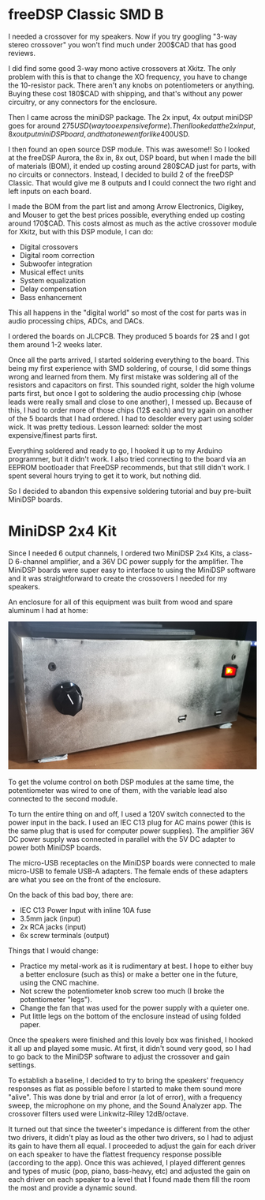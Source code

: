 # freeDSP Classic SMD B
I needed a crossover for my speakers. Now if you try googling "3-way stereo crossover" you won't find much under 200$CAD that has good reviews. 

I did find some good 3-way mono active crossovers at Xkitz. The only problem with this is that to change the XO frequency, you have to change the 10-resistor pack. There aren't any knobs on potentiometers or anything. Buying these cost 180$CAD  with shipping, and that's without any power circuitry, or any connectors for the enclosure.

Then I came across the miniDSP package. The 2x input, 4x output miniDSP goes for around 275$USD (way too expensive for me). Then I looked at the 2x input, 8x output miniDSP board, and that one went for like 400$USD. 

I then found an open source DSP module. This was awesome!! So I looked at the freeDSP Aurora, the 8x in, 8x out, DSP board, but when I made the bill of materials (BOM), it ended up costing around 280$CAD just for parts, with no circuits or connectors. Instead, I decided to build 2 of the freeDSP Classic. That would give me 8 outputs and I could connect the two right and left inputs on each board.

I made the BOM from the part list and among Arrow Electronics, Digikey, and Mouser to get the best prices possible, everything ended up costing around 170$CAD. This costs almost as much as the active crossover module for Xkitz, but with this DSP module, I can do:

- Digital crossovers
- Digital room correction
- Subwoofer integration
- Musical effect units
- System equalization
- Delay compensation
- Bass enhancement

This all happens in the "digital world" so most of the cost for parts was in audio processing chips, ADCs, and DACs.

I ordered the boards on JLCPCB. They produced 5 boards for 2$ and I got them around 1-2 weeks later. 

Once all the parts arrived, I started soldering everything to the board. This being my first experience with SMD soldering, of course, I did some things wrong and learned from them. My first mistake was soldering all of the resistors and capacitors on first. This sounded right, solder the high volume parts first, but once I got to soldering the audio processing chip (whose leads were really small and close to one another), I messed up. Because of this, I had to order more of those chips (12$ each) and try again on another of the 5 boards that I had ordered. I had to desolder every part using solder wick. It was pretty tedious. Lesson learned: solder the most expensive/finest parts first.

Everything soldered and ready to go, I hooked it up to my Arduino programmer, but it didn't work. I also tried connecting to the board via an EEPROM bootloader that FreeDSP recommends, but that still didn't work. I spent several hours trying to get it to work, but nothing did. 

So I decided to abandon this expensive soldering tutorial and buy pre-built MiniDSP boards.

# MiniDSP 2x4 Kit

Since I needed 6 output channels, I ordered two MiniDSP 2x4 Kits, a class-D 6-channel amplifier, and a 36V DC power supply for the amplifier. The MiniDSP boards were super easy to interface to using the MiniDSP software and it was straightforward to create the crossovers I needed for my speakers.

An enclosure for all of this equipment was built from wood and spare aluminum I had at home:

<p align="center">
<img src="0readmepics/finished_box.jpg" height="300">
</p>

To get the volume control on both DSP modules at the same time, the potentiometer was wired to one of them, with the variable lead also connected to the second module.

To turn the entire thing on and off, I used a 120V switch connected to the power input in the back. I used an IEC C13 plug for AC mains power (this is the same plug that is used for computer power supplies). The amplifier 36V DC power supply was connected in parallel with the 5V DC adapter to power both MiniDSP boards.

The micro-USB receptacles on the MiniDSP boards were connected to male micro-USB to female USB-A adapters. The female ends of these adapters are what you see on the front of the enclosure.

On the back of this bad boy, there are:

- IEC C13 Power Input with inline 10A fuse
- 3.5mm jack (input)
- 2x RCA jacks (input)
- 6x screw terminals (output)

Things that I would change:
- Practice my metal-work as it is rudimentary at best. I hope to either buy a better enclosure (such as this) or make a better one in the future, using the CNC machine.
- Not screw the potentiometer knob screw too much (I broke the potentiometer "legs").
- Change the fan that was used for the power supply with a quieter one.
- Put little legs on the bottom of the enclosure instead of using folded paper.

Once the speakers were finished and this lovely box was finished, I hooked it all up and played some music. At first, it didn't sound very good, so I had to go back to the MiniDSP software to adjust the crossover and gain settings.

To establish a baseline, I decided to try to bring the speakers' frequency responses as flat as possible before I started to make them sound more "alive". This was done by trial and error (a lot of error), with a frequency sweep, the microphone on my phone, and the Sound Analyzer app. The crossover filters used were Linkwitz-Riley 12dB/octave.

It turned out that since the tweeter's impedance is different from the other two drivers, it didn't play as loud as the other two drivers, so I had to adjust its gain to have them all equal. I proceeded to adjust the gain for each driver on each speaker to have the flattest frequency response possible (according to the app). Once this was achieved, I played different genres and types of music (pop, piano, bass-heavy, etc) and adjusted the gain on each driver on each speaker to a level that I found made them fill the room the most and provide a dynamic sound.
